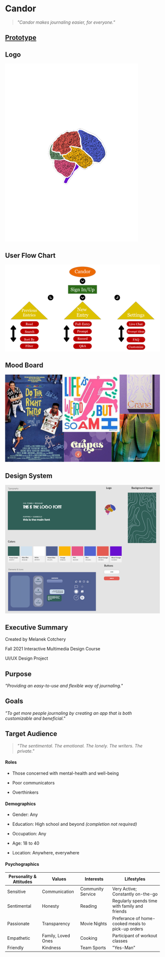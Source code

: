 # Candor
> *"Candor makes journaling easier, for everyone."*

## [Prototype](https://xd.adobe.com/view/c01a103f-861e-40a6-81a7-c706f0c8a1d4-9549/)

## Logo

<img src="Candor Images/Candor Logo.png">

## User Flow Chart

<img src="Candor Images/Candor User Flow Chart.png">

## Mood Board

<img src="Candor Images/Candor Moodboard.png">

## Design System

<img src="Candor Images/Candor Design System.PNG">



## Executive Summary

Created by Melanek Cotchery


Fall 2021 Interactive Multimedia Design Course


UI/UX Design Project

## Purpose
*"Providing an easy-to-use and flexible way of journaling."*

## Goals
*"To get more people journaling by creating an app that is both customizable and beneficial."*

## Target Audience
> *"The sentimental. The emotional. The lonely. The writers. The private."*

#### Roles 

- Those concerned with mental-health and well-being

- Poor communicators

- Overthinkers 

#### Demographics

- Gender: Any

- Education: High school and beyond *(completion not required)*

- Occupation: Any

- Age: 18 to 40

- Location: Anywhere, everywhere


#### Psychographics

| Personality & Attitudes  | Values | Interests | Lifestyles |
| ------------- | ------------- | ------------- | ------------- | 
| Sensitive  | Communication  | Community Service | Very Active; Constantly on-the-go | 
| Sentimental | Honesty  | Reading | Regularly spends time with family and friends | 
| Passionate | Transparency | Movie Nights | Preferance of home-cooked meals to pick-up orders | 
| Empathetic | Family, Loved Ones | Cooking | Participant of workout classes | 
| Friendly | Kindness | Team Sports | "Yes-Man" |

